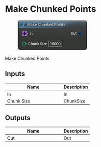 # Make Chunked Points

<div align="left" data-full-width="false">

<figure><img src="../../../.gitbook/assets/Make_Chunked_Points.png" alt=""><figcaption></figcaption></figure>

</div>

Make Chunked Points

## Inputs

<table><thead><tr><th width="170">Name</th><th>Description</th></tr></thead><tbody><tr><td>In</td><td>In</td></tr><tr><td>Chunk Size</td><td>ChunkSize</td></tr></tbody></table>

## Outputs

<table><thead><tr><th width="170">Name</th><th>Description</th></tr></thead><tbody><tr><td>Out</td><td>Out</td></tr></tbody></table>
